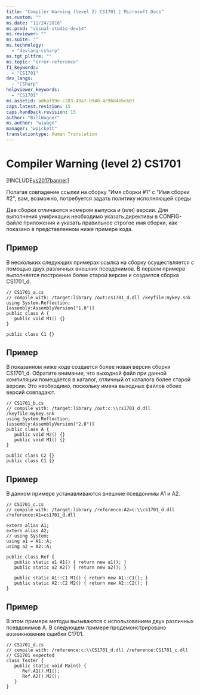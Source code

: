 ```yaml
---
title: "Compiler Warning (level 2) CS1701 | Microsoft Docs"
ms.custom: ""
ms.date: "11/24/2016"
ms.prod: "visual-studio-dev14"
ms.reviewer: ""
ms.suite: ""
ms.technology: 
  - "devlang-csharp"
ms.tgt_pltfrm: ""
ms.topic: "error-reference"
f1_keywords: 
  - "CS1701"
dev_langs: 
  - "CSharp"
helpviewer_keywords: 
  - "CS1701"
ms.assetid: adbaf99e-c283-49a7-b940-4c9b84ebcb03
caps.latest.revision: 15
caps.handback.revision: 15
author: "BillWagner"
ms.author: "wiwagn"
manager: "wpickett"
translationtype: Human Translation
---
```

# Compiler Warning (level 2) CS1701
[!INCLUDE[vs2017banner](../../../csharp/includes/vs2017banner.md)]

Полагая совпадение ссылки на сборку "Имя сборки  \#1" с "Имя сборки  \#2", вам, возможно, потребуется задать политику исполняющей среды  
  
 Две сборки отличаются номером выпуска и \(или\) версии.  Для выполнения унификации необходимо указать директивы в CONFIG\-файле приложения и указать правильное строгое имя сборки, как показано в представленном ниже примере кода.  
  
## Пример  
 В нескольких следующих примерах ссылка на сборку осуществляется с помощью двух различных внешних псевдонимов.  В первом примере выполняется построение более старой версии и создается сборка CS1701\_d.  
  
```  
// CS1701_a.cs  
// compile with: /target:library /out:cs1701_d.dll /keyfile:mykey.snk  
using System.Reflection;  
[assembly:AssemblyVersion("1.0")]  
public class A {  
   public void M1() {}  
}  
  
public class C1 {}  
```  
  
## Пример  
 В показанном ниже коде создается более новая версия сборки CS1701\_d.  Обратите внимание, что выходной файл при данной компиляции помещается в каталог, отличный от каталога более старой версии. Это необходимо, поскольку имена выходных файлов обоих версий совпадают.  
  
```  
// CS1701_b.cs  
// compile with: /target:library /out:c:\\cs1701_d.dll /keyfile:mykey.snk  
using System.Reflection;  
[assembly:AssemblyVersion("2.0")]  
public class A {  
   public void M2() {}  
   public void M1() {}  
}  
  
public class C2 {}  
public class C1 {}  
```  
  
## Пример  
 В данном примере устанавливаются внешние псевдонимы A1 и A2.  
  
```  
// CS1701_c.cs  
// compile with: /target:library /reference:A2=c:\\cs1701_d.dll /reference:A1=cs1701_d.dll  
  
extern alias A1;  
extern alias A2;  
// using System;  
using a1 = A1::A;  
using a2 = A2::A;  
  
public class Ref {  
   public static a1 A1() { return new a1(); }  
   public static a2 A2() { return new a2(); }  
  
   public static A1::C1 M1() { return new A1::C1(); }  
   public static A2::C2 M2() { return new A2::C2(); }  
}  
```  
  
## Пример  
 В этом примере методы вызываются с использованием двух различных псевдонимов A.  В следующем примере продемонстрировано возникновение ошибки C1701.  
  
```  
// CS1701_d.cs  
// compile with: /reference:c:\\CS1701_d.dll /reference:CS1701_c.dll  
// CS1701 expected  
class Tester {  
   public static void Main() {  
      Ref.A1().M1();  
      Ref.A2().M2();  
   }  
}  
```